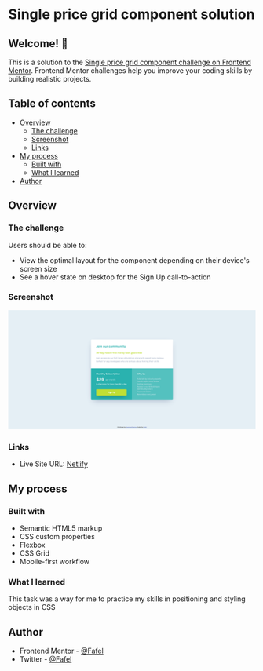 # Single price grid component solution

## Welcome! 👋

This is a solution to the [Single price grid component challenge on Frontend Mentor](https://www.frontendmentor.io/challenges/single-price-grid-component-5ce41129d0ff452fec5abbbc). Frontend Mentor challenges help you improve your coding skills by building realistic projects. 

## Table of contents

- [Overview](#overview)
  - [The challenge](#the-challenge)
  - [Screenshot](#screenshot)
  - [Links](#links)
- [My process](#my-process)
  - [Built with](#built-with)
  - [What I learned](#what-i-learned)
- [Author](#author)

## Overview

### The challenge

Users should be able to:

- View the optimal layout for the component depending on their device's screen size
- See a hover state on desktop for the Sign Up call-to-action

### Screenshot

![Screenshot](./images/Screenshot%202024-04-04%20at%2015-12-55%20Frontend%20Mentor%20Single%20Price%20Grid%20Component.png)

### Links

- Live Site URL: [Netlify](https://single-price-grid-component-fafel.netlify.app/)

## My process

### Built with

- Semantic HTML5 markup
- CSS custom properties
- Flexbox
- CSS Grid
- Mobile-first workflow

### What I learned

This task was a way for me to practice my skills in positioning and styling objects in CSS

## Author

- Frontend Mentor - [@Fafel](https://www.frontendmentor.io/profile/Fafell)
- Twitter - [@Fafel](https://www.twitter.com/Fafffel)